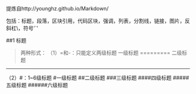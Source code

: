 
提炼自http://younghz.github.io/Markdown/

包括：标题，段落，区块引用，代码区块，强调，列表，分割线，链接，图片，反斜杠\，符号'`'

##1 标题

>两种形式：
（1）=和-：只能定义两级标题
一级标题
=========
二级标题
---------
（2）#：1~6级标题
#一级标题
##二级标题
###三级标题
####四级标题
#####五级标题
######六级标题
